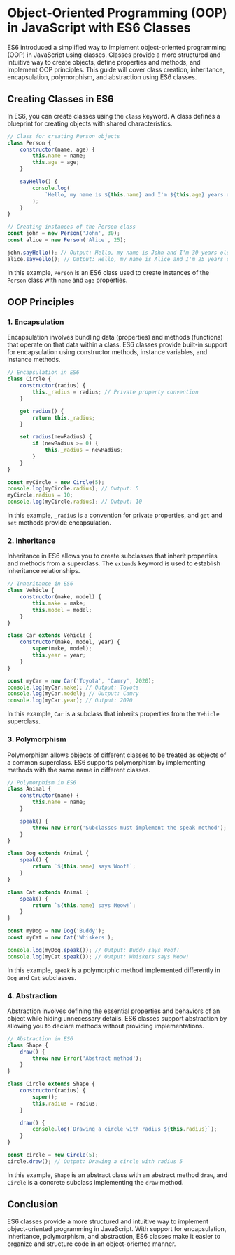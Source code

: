 # Object-Oriented Programming (OOP) in JavaScript with ES6 Classes

ES6 introduced a simplified way to implement object-oriented programming (OOP) in JavaScript using classes. Classes provide a more structured and intuitive way to create objects, define properties and methods, and implement OOP principles. This guide will cover class creation, inheritance, encapsulation, polymorphism, and abstraction using ES6 classes.

## Creating Classes in ES6

In ES6, you can create classes using the `class` keyword. A class defines a blueprint for creating objects with shared characteristics.

```javascript
// Class for creating Person objects
class Person {
    constructor(name, age) {
        this.name = name;
        this.age = age;
    }

    sayHello() {
        console.log(
            `Hello, my name is ${this.name} and I'm ${this.age} years old.`,
        );
    }
}

// Creating instances of the Person class
const john = new Person('John', 30);
const alice = new Person('Alice', 25);

john.sayHello(); // Output: Hello, my name is John and I'm 30 years old.
alice.sayHello(); // Output: Hello, my name is Alice and I'm 25 years old.
```

In this example, `Person` is an ES6 class used to create instances of the `Person` class with `name` and `age` properties.

## OOP Principles

### 1. Encapsulation

Encapsulation involves bundling data (properties) and methods (functions) that operate on that data within a class. ES6 classes provide built-in support for encapsulation using constructor methods, instance variables, and instance methods.

```javascript
// Encapsulation in ES6
class Circle {
    constructor(radius) {
        this._radius = radius; // Private property convention
    }

    get radius() {
        return this._radius;
    }

    set radius(newRadius) {
        if (newRadius >= 0) {
            this._radius = newRadius;
        }
    }
}

const myCircle = new Circle(5);
console.log(myCircle.radius); // Output: 5
myCircle.radius = 10;
console.log(myCircle.radius); // Output: 10
```

In this example, `_radius` is a convention for private properties, and `get` and `set` methods provide encapsulation.

### 2. Inheritance

Inheritance in ES6 allows you to create subclasses that inherit properties and methods from a superclass. The `extends` keyword is used to establish inheritance relationships.

```javascript
// Inheritance in ES6
class Vehicle {
    constructor(make, model) {
        this.make = make;
        this.model = model;
    }
}

class Car extends Vehicle {
    constructor(make, model, year) {
        super(make, model);
        this.year = year;
    }
}

const myCar = new Car('Toyota', 'Camry', 2020);
console.log(myCar.make); // Output: Toyota
console.log(myCar.model); // Output: Camry
console.log(myCar.year); // Output: 2020
```

In this example, `Car` is a subclass that inherits properties from the `Vehicle` superclass.

### 3. Polymorphism

Polymorphism allows objects of different classes to be treated as objects of a common superclass. ES6 supports polymorphism by implementing methods with the same name in different classes.

```javascript
// Polymorphism in ES6
class Animal {
    constructor(name) {
        this.name = name;
    }

    speak() {
        throw new Error('Subclasses must implement the speak method');
    }
}

class Dog extends Animal {
    speak() {
        return `${this.name} says Woof!`;
    }
}

class Cat extends Animal {
    speak() {
        return `${this.name} says Meow!`;
    }
}

const myDog = new Dog('Buddy');
const myCat = new Cat('Whiskers');

console.log(myDog.speak()); // Output: Buddy says Woof!
console.log(myCat.speak()); // Output: Whiskers says Meow!
```

In this example, `speak` is a polymorphic method implemented differently in `Dog` and `Cat` subclasses.

### 4. Abstraction

Abstraction involves defining the essential properties and behaviors of an object while hiding unnecessary details. ES6 classes support abstraction by allowing you to declare methods without providing implementations.

```javascript
// Abstraction in ES6
class Shape {
    draw() {
        throw new Error('Abstract method');
    }
}

class Circle extends Shape {
    constructor(radius) {
        super();
        this.radius = radius;
    }

    draw() {
        console.log(`Drawing a circle with radius ${this.radius}`);
    }
}

const circle = new Circle(5);
circle.draw(); // Output: Drawing a circle with radius 5
```

In this example, `Shape` is an abstract class with an abstract method `draw`, and `Circle` is a concrete subclass implementing the `draw` method.

## Conclusion

ES6 classes provide a more structured and intuitive way to implement object-oriented programming in JavaScript. With support for encapsulation, inheritance, polymorphism, and abstraction, ES6 classes make it easier to organize and structure code in an object-oriented manner.
